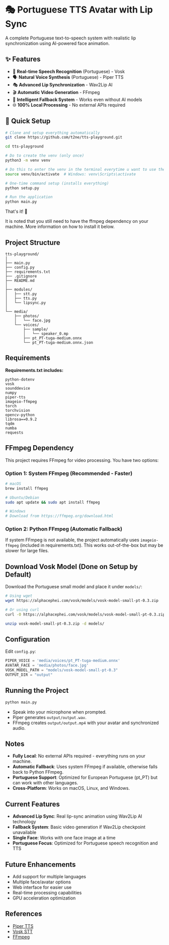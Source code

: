 # 🎭 Portuguese TTS Avatar with Lip Sync

A complete Portuguese text-to-speech system with realistic lip synchronization using AI-powered face animation.

## ✨ Features

- 🎤 **Real-time Speech Recognition** (Portuguese) - Vosk
- 🗣️ **Natural Voice Synthesis** (Portuguese) - Piper TTS
- 🎭 **Advanced Lip Synchronization** - Wav2Lip AI
- 🎬 **Automatic Video Generation** - FFmpeg
- 🔄 **Intelligent Fallback System** - Works even without AI models
- 🌐 **100% Local Processing** - No external APIs required

## 🚀 Quick Setup

```bash
# Clone and setup everything automatically
git clone https://github.com/t2ne/tts-playground.git

cd tts-playground

# Do to create the venv (only once)
python3 -m venv venv

# Do this to enter the venv in the terminal everytime u want to use the project
source venv/bin/activate  # Windows: venv\Scripts\activate

# One-time command setup (installs everything)
python setup.py

# Run the application
python main.py
```

That's it! 🎉

It is noted that you still need to have the ffmpeg dependency on your machine. More information on how to install it below.

## Project Structure

```
tts-playground/
│
├── main.py
├── config.py
├── requirements.txt
├── .gitignore
├── README.md
│
├── modules/
│   ├── stt.py
│   ├── tts.py
│   └── lipsync.py
│
└── media/
    ├── photos/
    │   └── face.jpg
    └── voices/
        ├── sample/
        │   └── speaker_0.mp
        ├── pt_PT-tuga-medium.onnx
        └── pt_PT-tuga-medium.onnx.json
```

## Requirements

**Requirements.txt includes:**

```
python-dotenv
vosk
sounddevice
numpy
piper-tts
imageio-ffmpeg
torch
torchvision
opencv-python
librosa==0.9.2
tqdm
numba
requests
```

## FFmpeg Dependency

This project requires FFmpeg for video processing. You have two options:

### Option 1: System FFmpeg (Recommended - Faster)

```bash
# macOS
brew install ffmpeg

# Ubuntu/Debian
sudo apt update && sudo apt install ffmpeg

# Windows
# Download from https://ffmpeg.org/download.html
```

### Option 2: Python FFmpeg (Automatic Fallback)

If system FFmpeg is not available, the project automatically uses `imageio-ffmpeg` (included in requirements.txt).
This works out-of-the-box but may be slower for large files.

## Download Vosk Model (Done on Setup by Default)

Download the Portuguese small model and place it under `models/`:

```bash
# Using wget
wget https://alphacephei.com/vosk/models/vosk-model-small-pt-0.3.zip

# Or using curl
curl -O https://alphacephei.com/vosk/models/vosk-model-small-pt-0.3.zip

unzip vosk-model-small-pt-0.3.zip -d models/
```

## Configuration

Edit `config.py`:

```python
PIPER_VOICE = 'media/voices/pt_PT-tuga-medium.onnx'
AVATAR_FACE = 'media/photos/face.jpg'
VOSK_MODEL_PATH = "models/vosk-model-small-pt-0.3"
OUTPUT_DIR = "output"
```

## Running the Project

```bash
python main.py
```

- Speak into your microphone when prompted.
- Piper generates `output/output.wav`.
- FFmpeg creates `output/output.mp4` with your avatar and synchronized audio.

## Notes

- **Fully Local**: No external APIs required - everything runs on your machine.
- **Automatic Fallback**: Uses system FFmpeg if available, otherwise falls back to Python FFmpeg.
- **Portuguese Support**: Optimized for European Portuguese (pt_PT) but can work with other languages.
- **Cross-Platform**: Works on macOS, Linux, and Windows.

## Current Features

- **Advanced Lip Sync**: Real lip-sync animation using Wav2Lip AI technology
- **Fallback System**: Basic video generation if Wav2Lip checkpoint unavailable
- **Single Face**: Works with one face image at a time
- **Portuguese Focus**: Optimized for Portuguese speech recognition and TTS

## Future Enhancements

- Add support for multiple languages
- Multiple face/avatar options
- Web interface for easier use
- Real-time processing capabilities
- GPU acceleration optimization

## References

- [Piper TTS](https://github.com/rhasspy/piper)
- [Vosk STT](https://alphacephei.com/vosk/)
- [FFmpeg](https://ffmpeg.org/)
